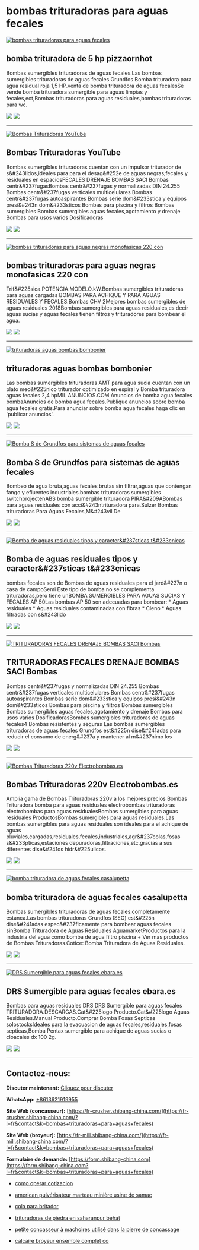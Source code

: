 # bombas trituradoras para aguas fecales

<a href="https://swt.shibang-china.com/?l=fr&img&k=bombas+trituradoras+para+aguas+fecales" target="_blank">![bombas trituradoras para aguas fecales](http://static.shibang-china.com/all-800x300/394.jpg)</a>

## bomba trituradora de 5 hp pizzaornhot
Bombas sumergibles trituradoras de aguas fecales.Las bombas sumergibles trituradoras de aguas fecales Grundfos Bomba trituradora para agua residual roja 1,5 HP.venta de bomba trituradora de aguas fecalesSe vende bomba trituradora sumergible para aguas limpias y fecales,ect,Bombas trituradoras para aguas residuales,bombas trituradoras para wc.


<a href="https://whatsapp.shibangsoft.com/WhatsApp.php" target="_blank" title="WhatsApp">![](http://static.shibang-china.com/icon/whatsapp.png)</a> <a href="https://swt.shibang-china.com/?l=fr&icon&k=bombas+trituradoras+para+aguas+fecales" target="_blank">![](http://static.shibang-china.com/icon/chat-fr.png)</a>

---

<a href="https://swt.shibang-china.com/?l=fr&img&k=bombas+trituradoras+para+aguas+fecales" target="_blank">![Bombas Trituradoras YouTube](http://static.shibang-china.com/all-800x300/793.jpg)</a>

## Bombas Trituradoras YouTube
Bombas sumergibles trituradoras cuentan con un impulsor triturador de s&#243lidos,ideales para para el desag&#252e de aguas negras,fecales y residuales en espaciosFECALES DRENAJE BOMBAS SACI Bombas centr&#237fugasBombas centr&#237fugas y normalizadas DIN 24.255 Bombas centr&#237fugas verticales multicelulares Bombas centr&#237fugas autoaspirantes Bombas serie dom&#233stica y equipos presi&#243n dom&#233sticos Bombas para piscina y filtros Bombas sumergibles Bombas sumergibles aguas fecales,agotamiento y drenaje Bombas para usos varios Dosificadoras


<a href="https://whatsapp.shibangsoft.com/WhatsApp.php" target="_blank" title="WhatsApp">![](http://static.shibang-china.com/icon/whatsapp.png)</a> <a href="https://swt.shibang-china.com/?l=fr&icon&k=bombas+trituradoras+para+aguas+fecales" target="_blank">![](http://static.shibang-china.com/icon/chat-fr.png)</a>

---

<a href="https://swt.shibang-china.com/?l=fr&img&k=bombas+trituradoras+para+aguas+fecales" target="_blank">![bombas trituradoras para aguas negras monofasicas 220 con](http://static.shibang-china.com/all-800x300/601.jpg)</a>

## bombas trituradoras para aguas negras monofasicas 220 con
Trif&#225sica.POTENCIA.MODELO.kW.Bombas sumergibles trituradoras para aguas cargadas BOMBAS PARA ACHIQUE Y PARA AGUAS RESIDUALES Y FECALES.Bombas CHV 2Mejores bombas sumergibles de aguas residuales 2018Bombas sumergibles para aguas residuales,es decir aguas sucias y aguas fecales tienen filtros y trituradores para bombear el agua.


<a href="https://whatsapp.shibangsoft.com/WhatsApp.php" target="_blank" title="WhatsApp">![](http://static.shibang-china.com/icon/whatsapp.png)</a> <a href="https://swt.shibang-china.com/?l=fr&icon&k=bombas+trituradoras+para+aguas+fecales" target="_blank">![](http://static.shibang-china.com/icon/chat-fr.png)</a>

---

<a href="https://swt.shibang-china.com/?l=fr&img&k=bombas+trituradoras+para+aguas+fecales" target="_blank">![trituradoras aguas bombas bombonier](http://static.shibang-china.com/all-800x300/122.jpg)</a>

## trituradoras aguas bombas bombonier
Las bombas sumergibles trituradoras AMT para agua sucia cuentan con un plato mec&#225nico triturador optimizado en espiral y Bomba trituradora aguas fecales 2,4 hpMIL ANUNCIOS.COM Anuncios de bomba agua fecales bombaAnuncios de bomba agua fecales.Publique anuncios sobre bomba agua fecales gratis.Para anunciar sobre bomba agua fecales haga clic en 'publicar anuncios'.


<a href="https://whatsapp.shibangsoft.com/WhatsApp.php" target="_blank" title="WhatsApp">![](http://static.shibang-china.com/icon/whatsapp.png)</a> <a href="https://swt.shibang-china.com/?l=fr&icon&k=bombas+trituradoras+para+aguas+fecales" target="_blank">![](http://static.shibang-china.com/icon/chat-fr.png)</a>

---

<a href="https://swt.shibang-china.com/?l=fr&img&k=bombas+trituradoras+para+aguas+fecales" target="_blank">![Bomba S de Grundfos para sistemas de aguas fecales](http://static.shibang-china.com/all-800x300/107.jpg)</a>

## Bomba S de Grundfos para sistemas de aguas fecales
Bombeo de agua bruta,aguas fecales brutas sin filtrar,aguas que contengan fango y efluentes industriales.bombas trituradoras sumergibles switchprojectenABS bomba sumergible trituradora PIRA&#209ABombas para aguas residuales con acci&#243ntrituradora para.Sulzer Bombas trituradoras Para Aguas Fecales,M&#243vil De


<a href="https://whatsapp.shibangsoft.com/WhatsApp.php" target="_blank" title="WhatsApp">![](http://static.shibang-china.com/icon/whatsapp.png)</a> <a href="https://swt.shibang-china.com/?l=fr&icon&k=bombas+trituradoras+para+aguas+fecales" target="_blank">![](http://static.shibang-china.com/icon/chat-fr.png)</a>

---

<a href="https://swt.shibang-china.com/?l=fr&img&k=bombas+trituradoras+para+aguas+fecales" target="_blank">![Bomba de aguas residuales tipos y caracter&#237sticas t&#233cnicas](http://static.shibang-china.com/all-800x300/467.jpg)</a>

## Bomba de aguas residuales tipos y caracter&#237sticas t&#233cnicas
bombas fecales son de Bombas de aguas residuales para el jard&#237n o casa de campoSemi Este tipo de bomba no se complementa trituradoras,pero tiene unBOMBA SUMERGIBLES PARA AGUAS SUCIAS Y FECALES AP 50Las bombas AP 50 son adecuadas para bombear: * Aguas residuales * Aguas residuales contaminadas con fibras * Cieno * Aguas filtradas con s&#243lido


<a href="https://whatsapp.shibangsoft.com/WhatsApp.php" target="_blank" title="WhatsApp">![](http://static.shibang-china.com/icon/whatsapp.png)</a> <a href="https://swt.shibang-china.com/?l=fr&icon&k=bombas+trituradoras+para+aguas+fecales" target="_blank">![](http://static.shibang-china.com/icon/chat-fr.png)</a>

---

<a href="https://swt.shibang-china.com/?l=fr&img&k=bombas+trituradoras+para+aguas+fecales" target="_blank">![TRITURADORAS FECALES DRENAJE BOMBAS SACI Bombas](http://static.shibang-china.com/all-800x300/294.jpg)</a>

## TRITURADORAS FECALES DRENAJE BOMBAS SACI Bombas
Bombas centr&#237fugas y normalizadas DIN 24.255 Bombas centr&#237fugas verticales multicelulares Bombas centr&#237fugas autoaspirantes Bombas serie dom&#233stica y equipos presi&#243n dom&#233sticos Bombas para piscina y filtros Bombas sumergibles Bombas sumergibles aguas fecales,agotamiento y drenaje Bombas para usos varios DosificadorasBombas sumergibles trituradoras de aguas fecales4 Bombas resistentes y seguras Las bombas sumergibles trituradoras de aguas fecales Grundfos est&#225n dise&#241adas para reducir el consumo de energ&#237a y mantener al m&#237nimo los


<a href="https://whatsapp.shibangsoft.com/WhatsApp.php" target="_blank" title="WhatsApp">![](http://static.shibang-china.com/icon/whatsapp.png)</a> <a href="https://swt.shibang-china.com/?l=fr&icon&k=bombas+trituradoras+para+aguas+fecales" target="_blank">![](http://static.shibang-china.com/icon/chat-fr.png)</a>

---

<a href="https://swt.shibang-china.com/?l=fr&img&k=bombas+trituradoras+para+aguas+fecales" target="_blank">![Bombas Trituradoras 220v Electrobombas.es](http://static.shibang-china.com/all-800x300/178.jpg)</a>

## Bombas Trituradoras 220v Electrobombas.es
Amplia gama de Bombas Trituradoras 220v a los mejores precios Bombas Trituradora bomba para aguas residuales electrobombas trituradoras electrobombas para aguas residualesBombas sumergibles para aguas residuales ProductosBombas sumergibles para aguas residuales.Las bombas sumergibles para aguas residuales son ideales para el achique de aguas pluviales,cargadas,residuales,fecales,industriales,agr&#237colas,fosas s&#233pticas,estaciones depuradoras,filtraciones,etc.gracias a sus diferentes dise&#241os hidr&#225ulicos.


<a href="https://whatsapp.shibangsoft.com/WhatsApp.php" target="_blank" title="WhatsApp">![](http://static.shibang-china.com/icon/whatsapp.png)</a> <a href="https://swt.shibang-china.com/?l=fr&icon&k=bombas+trituradoras+para+aguas+fecales" target="_blank">![](http://static.shibang-china.com/icon/chat-fr.png)</a>

---

<a href="https://swt.shibang-china.com/?l=fr&img&k=bombas+trituradoras+para+aguas+fecales" target="_blank">![bomba trituradora de aguas fecales casalupetta](http://static.shibang-china.com/all-800x300/729.jpg)</a>

## bomba trituradora de aguas fecales casalupetta
Bombas sumergibles trituradoras de aguas fecales.completamente estanca.Las bombas trituradoras Grundfos (SEG) est&#225n dise&#241adas espec&#237ficamente para bombear aguas fecales sinBomba Trituradora de Aguas Residuales AguamarketProductos para la industria del agua como bomba de agua filtro piscina + Ver mas productos de Bombas Trituradoras.Cotice: Bomba Trituradora de Aguas Residuales.


<a href="https://whatsapp.shibangsoft.com/WhatsApp.php" target="_blank" title="WhatsApp">![](http://static.shibang-china.com/icon/whatsapp.png)</a> <a href="https://swt.shibang-china.com/?l=fr&icon&k=bombas+trituradoras+para+aguas+fecales" target="_blank">![](http://static.shibang-china.com/icon/chat-fr.png)</a>

---

<a href="https://swt.shibang-china.com/?l=fr&img&k=bombas+trituradoras+para+aguas+fecales" target="_blank">![DRS Sumergible para aguas fecales ebara.es](http://static.shibang-china.com/all-800x300/1455.jpg)</a>

## DRS Sumergible para aguas fecales ebara.es
Bombas para aguas residuales DRS DRS Sumergible para aguas fecales TRITURADORA.DESCARGAS.Cat&#225logo Producto.Cat&#225logo Aguas Residuales.Manual Producto.Comprar Bomba Fosas Septicas solostocksIdeales para la evacuacion de aguas fecales,residuales,fosas septicas,Bomba Pentax sumergible para achique de aguas sucias o cloacales dx 100 2g.


<a href="https://whatsapp.shibangsoft.com/WhatsApp.php" target="_blank" title="WhatsApp">![](http://static.shibang-china.com/icon/whatsapp.png)</a> <a href="https://swt.shibang-china.com/?l=fr&icon&k=bombas+trituradoras+para+aguas+fecales" target="_blank">![](http://static.shibang-china.com/icon/chat-fr.png)</a>

---
## Contactez-nous:

**Discuter maintenant:** [Cliquez pour discuter](https://swt.shibang-china.com?l=fr&contact&k=bombas+trituradoras+para+aguas+fecales)

**WhatsApp:**  [+8613621919955](https://whatsapp.shibangsoft.com/WhatsApp.php)

**Site Web (concasseur):** [https://fr-crusher.shibang-china.com/](https://fr-crusher.shibang-china.com/?l=fr&contact&k=bombas+trituradoras+para+aguas+fecales)

**Site Web (broyeur):** [https://fr-mill.shibang-china.com/](https://fr-mill.shibang-china.com/?l=fr&contact&k=bombas+trituradoras+para+aguas+fecales)

**Formulaire de demande:** [https://form.shibang-china.com](https://form.shibang-china.com?l=fr&contact&k=bombas+trituradoras+para+aguas+fecales)

* [como operar cotizacion](../63/como%20operar%20cotizacion.md)

* [american pulvérisateur marteau minière usine de samac](../61/american%20pulv%C3%A9risateur%20marteau%20mini%C3%A8re%20usine%20de%20samac.md)

* [cola para britador](../63/cola%20para%20britador.md)

* [trituradoras de piedra en saharanpur behat](../64/trituradoras%20de%20piedra%20en%20saharanpur%20behat.md)

* [petite concasseur à machoires utilisé dans la pierre de concassage](../61/petite%20concasseur%20%C3%A0%20machoires%20utilis%C3%A9%20dans%20la%20pierre%20de%20concassage.md)

* [calcaire broyeur ensemble complet co](../61/calcaire%20broyeur%20ensemble%20complet%20co.md)